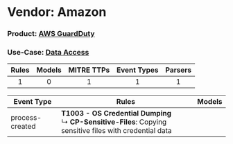 Vendor: Amazon
==============
### Product: [AWS GuardDuty](../ds_amazon_aws_guardduty.md)
### Use-Case: [Data Access](../../../../UseCases/uc_data_access.md)

| Rules | Models | MITRE TTPs | Event Types | Parsers |
|:-----:|:------:|:----------:|:-----------:|:-------:|
|   1   |   0    |     1      |      1      |    1    |

| Event Type      | Rules                                                                                                              | Models |
| --------------- | ------------------------------------------------------------------------------------------------------------------ | ------ |
| process-created | <b>T1003 - OS Credential Dumping</b><br> ↳ <b>CP-Sensitive-Files</b>: Copying sensitive files with credential data |        |